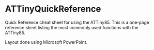 # ATTinyQuickReference
Quick Reference cheat sheet for using the ATTiny85. This is a one-page reference sheet listing the most commonly used functions with the ATTiny85.

Layout done using Microsoft PowerPoint. 
